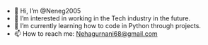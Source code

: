 - 👋 Hi, I’m @Neneg2005
- 👀 I’m interested in working in the Tech industry in the future. 
- 🌱 I’m currently learning how to code in Python through projects.
- 📫 How to reach me: Nehagurnani68@gmail.com

<!---
Neneg2005/Neneg2005 is a ✨ special ✨ repository because its `README.md` (this file) appears on your GitHub profile.
You can click the Preview link to take a look at your changes.
--->
